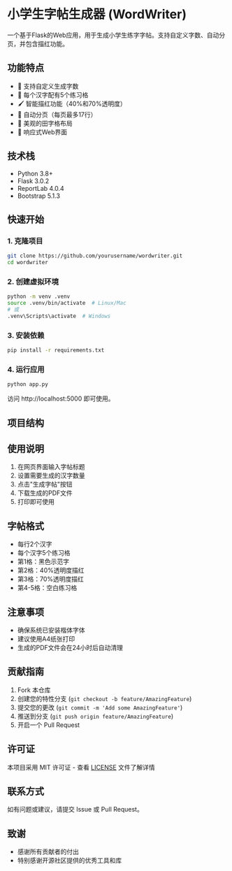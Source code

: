 # 小学生字帖生成器 (WordWriter)

一个基于Flask的Web应用，用于生成小学生练字字帖。支持自定义字数、自动分页，并包含描红功能。

## 功能特点

- 🎯 支持自定义生成字数
- 📝 每个汉字配有5个练习格
- 🖌️ 智能描红功能（40%和70%透明度）
- 📄 自动分页（每页最多17行）
- 🎨 美观的田字格布局
- 📱 响应式Web界面

## 技术栈

- Python 3.8+
- Flask 3.0.2
- ReportLab 4.0.4
- Bootstrap 5.1.3

## 快速开始

### 1. 克隆项目

```bash
git clone https://github.com/yourusername/wordwriter.git
cd wordwriter
```

### 2. 创建虚拟环境

```bash
python -m venv .venv
source .venv/bin/activate  # Linux/Mac
# 或
.venv\Scripts\activate  # Windows
```

### 3. 安装依赖

```bash
pip install -r requirements.txt
```

### 4. 运行应用

```bash
python app.py
```

访问 http://localhost:5000 即可使用。

## 项目结构


## 使用说明

1. 在网页界面输入字帖标题
2. 设置需要生成的汉字数量
3. 点击"生成字帖"按钮
4. 下载生成的PDF文件
5. 打印即可使用

## 字帖格式

- 每行2个汉字
- 每个汉字5个练习格
- 第1格：黑色示范字
- 第2格：40%透明度描红
- 第3格：70%透明度描红
- 第4-5格：空白练习格

## 注意事项

- 确保系统已安装楷体字体
- 建议使用A4纸张打印
- 生成的PDF文件会在24小时后自动清理

## 贡献指南

1. Fork 本仓库
2. 创建您的特性分支 (`git checkout -b feature/AmazingFeature`)
3. 提交您的更改 (`git commit -m 'Add some AmazingFeature'`)
4. 推送到分支 (`git push origin feature/AmazingFeature`)
5. 开启一个 Pull Request

## 许可证

本项目采用 MIT 许可证 - 查看 [LICENSE](LICENSE) 文件了解详情

## 联系方式

如有问题或建议，请提交 Issue 或 Pull Request。

## 致谢

- 感谢所有贡献者的付出
- 特别感谢开源社区提供的优秀工具和库
